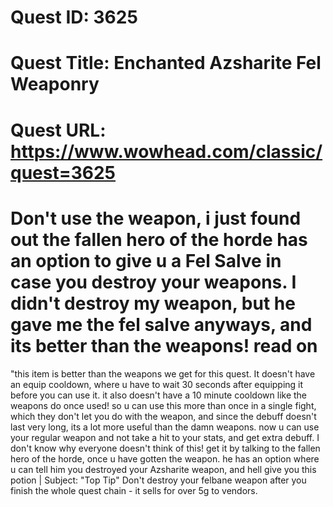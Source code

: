 # Quest ID: 3625
# Quest Title: Enchanted Azsharite Fel Weaponry
# Quest URL: https://www.wowhead.com/classic/quest=3625
# Don't use the weapon, i just found out the fallen hero of the horde has an option to give u a Fel Salve in case you destroy your weapons. I didn't destroy my weapon, but he gave me the fel salve anyways, and its better than the weapons! read on

"this item is better than the weapons we get for this quest. It doesn't have an equip cooldown, where u have to wait 30 seconds after equipping it before you can use it. it also doesn't have a 10 minute cooldown like the weapons do once used! so u can use this more than once in a single fight, which they don't let you do with the weapon, and since the debuff doesn't last very long, its a lot more useful than the damn weapons. now u can use your regular weapon and not take a hit to your stats, and get extra debuff. I don't know why everyone doesn't think of this! get it by talking to the fallen hero of the horde, once u have gotten the weapon. he has an option where u can tell him you destroyed your Azsharite weapon, and hell give you this potion | Subject: "Top Tip"
Don't destroy your felbane weapon after you finish the whole quest chain - it sells for over 5g to vendors.